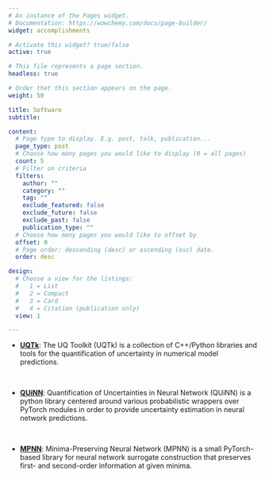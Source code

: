 ```yaml
---
# An instance of the Pages widget.
# Documentation: https://wowchemy.com/docs/page-builder/
widget: accomplishments

# Activate this widget? true/false
active: true

# This file represents a page section.
headless: true

# Order that this section appears on the page.
weight: 50

title: Software
subtitle:

content:
  # Page type to display. E.g. post, talk, publication...
  page_type: post
  # Choose how many pages you would like to display (0 = all pages)
  count: 5
  # Filter on criteria
  filters:
    author: ""
    category: ""
    tag: ""
    exclude_featured: false
    exclude_future: false
    exclude_past: false
    publication_type: ""
  # Choose how many pages you would like to offset by
  offset: 0
  # Page order: descending (desc) or ascending (asc) date.
  order: desc

design:
  # Choose a view for the listings:
  #   1 = List
  #   2 = Compact
  #   3 = Card
  #   4 = Citation (publication only)
  view: 1

---
```



* <a href=https://www.sandia.gov/uqtoolkit>**UQTk**</a>: The UQ Toolkit (UQTk) is a collection of C++/Python libraries and tools for the quantification of uncertainty in numerical model predictions. 

<br>

* <a href=https://github.com/sandialabs/quinn>**QUiNN**</a>: Quantification of Uncertainties in Neural Network (QUiNN) is a python library centered around various probabilistic wrappers over PyTorch modules in order to provide uncertainty estimation in neural network predictions.

<br>

* <a href=https://github.com/sandialabs/mpnn>**MPNN**</a>: Minima-Preserving Neural Network (MPNN) is a small PyTorch-based library for neural network surrogate construction that preserves first- and second-order information at given minima.

<!--KLPC, FitSNAP, Sella, Pynta-->